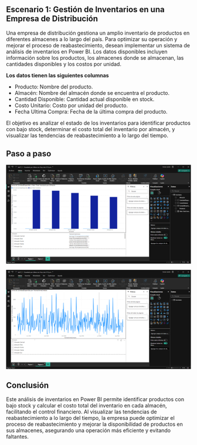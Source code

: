 ## Escenario 1: Gestión de Inventarios en una Empresa de Distribución

Una empresa de distribución gestiona un amplio inventario de productos en diferentes almacenes a lo largo del país. Para optimizar su operación y mejorar el proceso de reabastecimiento, desean implementar un sistema de análisis de inventarios en Power BI. Los datos disponibles incluyen información sobre los productos, los almacenes donde se almacenan, las cantidades disponibles y los costos por unidad.

**Los datos tienen las siguientes columnas**

- Producto: Nombre del producto.
- Almacén: Nombre del almacén donde se encuentra el producto.
- Cantidad Disponible: Cantidad actual disponible en stock.
- Costo Unitario: Costo por unidad del producto.
- Fecha Ultima Compra: Fecha de la última compra del producto.

El objetivo es analizar el estado de los inventarios para identificar productos con bajo stock, determinar el costo total del inventario por almacén, y visualizar las tendencias de reabastecimiento a lo largo del tiempo.

## Paso a paso

![Captura de pantalla del escenario 1 en Power BI](lab17_1-1.png)

![Captura de pantalla del escenario 1 en Power BI](lab17_1-2.png)

## Conclusión

Este análisis de inventarios en Power BI permite identificar productos con bajo stock y calcular el costo total del inventario en cada almacén, facilitando el control financiero. Al visualizar las tendencias de reabastecimiento a lo largo del tiempo, la empresa puede optimizar el proceso de reabastecimiento y mejorar la disponibilidad de productos en sus almacenes, asegurando una operación más eficiente y evitando faltantes.
